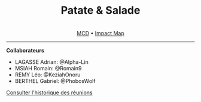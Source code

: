 <div align='center'>
  <h1>Patate & Salade</h1>
</div>
<br>

<div align='center'>
  <a href="https://raw.githubusercontent.com/phoboswolf/Gestionnaire-Distribution-Agricoles/20e57a74c00b982e180fe89298a3f0231f3ec632/GenieLogiciel/MCD_v0.svg?token=AOKNYXZUHBVCKBT42NI36WTDIRK46">MCD</a> • 
  <a href="https://raw.githubusercontent.com/phoboswolf/Gestionnaire-Distribution-Agricoles/main/GenieLogiciel/impact_mapping.PNG?token=GHSAT0AAAAAABYOZXNNCB52R6ZEU3BKA4XUY2EMPMA">Impact Map</a>
</div>

---

**Collaborateurs**
+ LAGASSE Adrian: @Alpha-Lin
+ MSIAH Romain: @Romain9
+ REMY Léo: @KeziahOnoru
+ BERTHEL Gabriel: @PhobosWolf

[Consulter l'historique des réunions](https://github.com/phoboswolf/Gestionnaire-Distribution-Agricoles/blob/main/resum%C3%A9-reunions.md)